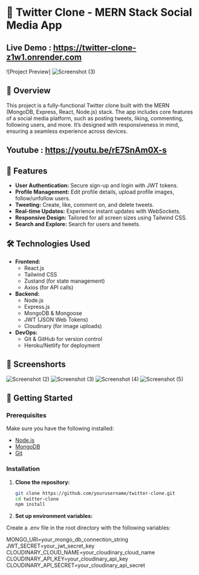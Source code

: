 # 🚀 Twitter Clone - MERN Stack Social Media App

## Live Demo : https://twitter-clone-z1w1.onrender.com

![Project Preview]
![Screenshot (3)](https://github.com/user-attachments/assets/5979de34-7c43-4cd0-9d53-a2cf152093a9)


## 📖 Overview

This project is a fully-functional Twitter clone built with the MERN (MongoDB, Express, React, Node.js) stack. The app includes core features of a social media platform, such as posting tweets, liking, commenting, following users, and more. It’s designed with responsiveness in mind, ensuring a seamless experience across devices.

## Youtube : https://youtu.be/rE7SnAm0X-s
## 🎯 Features

- **User Authentication:** Secure sign-up and login with JWT tokens.
- **Profile Management:** Edit profile details, upload profile images, follow/unfollow users.
- **Tweeting:** Create, like, comment on, and delete tweets.
- **Real-time Updates:** Experience instant updates with WebSockets.
- **Responsive Design:** Tailored for all screen sizes using Tailwind CSS.
- **Search and Explore:** Search for users and tweets.

## 🛠️ Technologies Used

- **Frontend:**
  - React.js
  - Tailwind CSS
  - Zustand (for state management)
  - Axios (for API calls)
- **Backend:**
  - Node.js
  - Express.js
  - MongoDB & Mongoose
  - JWT (JSON Web Tokens)
  - Cloudinary (for image uploads)
- **DevOps:**
  - Git & GitHub for version control
  - Heroku/Netlify for deployment

## 📸 Screenshorts

![Screenshot (2)](https://github.com/user-attachments/assets/0778a2e6-b271-4c93-a9e8-904c805c1f0e)
![Screenshot (3)](https://github.com/user-attachments/assets/9b2c9060-ecf7-489b-99d3-45471a21e41a)
![Screenshot (4)](https://github.com/user-attachments/assets/57b2faad-a2b0-49e2-9eee-ad7b294aaab6)
![Screenshot (5)](https://github.com/user-attachments/assets/59098018-a96b-47b2-82df-6dea97e18b4e)

## 🚀 Getting Started

### Prerequisites

Make sure you have the following installed:

- [Node.js](https://nodejs.org/)
- [MongoDB](https://www.mongodb.com/)
- [Git](https://git-scm.com/)

### Installation

1. **Clone the repository:**
   ```bash
   git clone https://github.com/yourusername/twitter-clone.git
   cd twitter-clone
   npm install

2. **Set up environment variables:**

Create a .env file in the root directory with the following variables:

MONGO_URI=your_mongo_db_connection_string
JWT_SECRET=your_jwt_secret_key
CLOUDINARY_CLOUD_NAME=your_cloudinary_cloud_name
CLOUDINARY_API_KEY=your_cloudinary_api_key
CLOUDINARY_API_SECRET=your_cloudinary_api_secret

